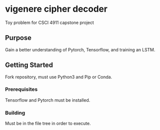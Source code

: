# vigenere cipher decoder
Toy problem for CSCI 4911 capstone project

## Purpose
Gain a better understanding of Pytorch, Tensorflow, and training an LSTM.

## Getting Started
Fork repository, must use Python3 and Pip or Conda.

### Prerequisites
Tensorflow and Pytorch must be installed.

### Building
Must be in the file tree in order to execute.
